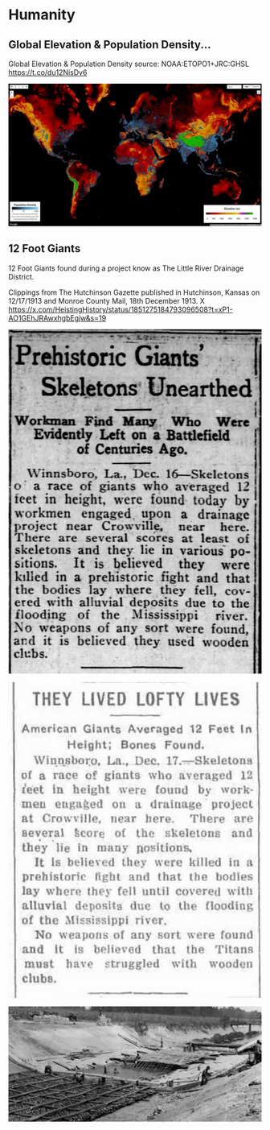 # Humanity

## Global Elevation &amp; Population Density...

Global Elevation &amp; Population Density source: NOAA:ETOPO1+JRC:GHSL https://t.co/du12NisDy6

![](img/1813171709953876385-GSmuC3tW0AAtGKy.jpg)

## 12 Foot Giants

12 Foot Giants found during a project know as The Little River Drainage District. 

Clippings from The Hutchinson Gazette published in Hutchinson, Kansas on 12/17/1913 and Monroe County Mail, 18th December 1913.
X
https://x.com/HeistingHistory/status/1851275184793096508?t=xP1-AO1GEhJRAwxhgbEgjw&s=19

![](img/photo_5773@29-10-2024_18-52-11.jpg)

![](img/photo_5774@29-10-2024_18-52-12.jpg)

![](img/photo_5775@29-10-2024_18-52-12.jpg)

